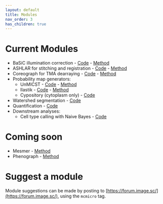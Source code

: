 ```yaml
---
layout: default
title: Modules
nav_order: 3
has_children: true
---
```


# Current Modules

* BaSiC illumination correction - [Code](https://github.com/labsyspharm/basic-illumination) - [Method](https://doi.org/10.1038/ncomms14836)
* ASHLAR for stitching and registration - [Code](https://github.com/labsyspharm/ashlar) - [Method](https://doi.org/10.1101/2021.04.20.440625)
* Coreograph for TMA dearraying - [Code](https://github.com/HMS-IDAC/Coreograph) - [Method](https://www.biorxiv.org/content/10.1101/2021.03.15.435473)
* Probability map generators:
  * UnMICST - [Code](https://github.com/HMS-IDAC/UnMicst) - [Method](https://doi.org/10.1101/2021.04.02.438285)
  * Ilastik - [Code](https://github.com/labsyspharm/mcmicro-ilastik) - [Method](https://doi.org/10.1038/s41592-019-0582-9)
  * Cypository (cytoplasm only) - [Code](https://github.com/HMS-IDAC/Cypository)
* Watershed segmentation - [Code](https://github.com/HMS-IDAC/S3segmenter)
* Quantification - [Code](https://github.com/labsyspharm/quantification)
* Downstream analyses:
  * Cell type calling with Naive Bayes - [Code](https://github.com/labsyspharm/naivestates)

# Coming soon

* Mesmer - [Method](https://doi.org/10.1101/2021.03.01.431313)
* Phenograph - [Method](https://doi.org/10.1016/j.cell.2015.05.047)

# Suggest a module

Module suggestions can be made by posting to [https://forum.image.sc/](https://forum.image.sc/), using the `mcmicro` tag.
